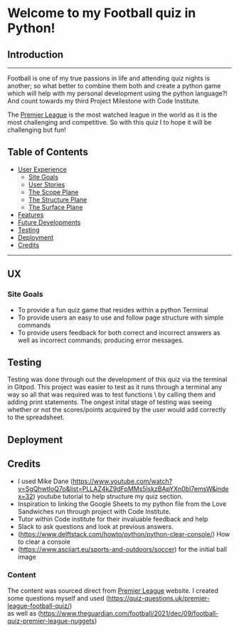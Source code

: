 # Welcome to my Football quiz in Python!

## Introduction
---


Football is one of my true passions in life and attending quiz nights is another; so what better to combine them both and create a python game which will help with my personal development using the python language?! \
And count towards my third Project Milestone with Code Institute.

The [Premier League](https://www.premierleague.com/) is the most watched league in the world as it is the most challenging and competitive. So with this quiz I to hope it will be challenging but fun!


## Table of Contents

* [User Experience](#UX)
    * [Site Goals](#Site-Goals)
    * [User Stories](#User-Stories)
    * [The Scope Plane](#The-Scope-Plane)
    * [The Structure Plane](#The-Structure-Plane)
    * [The Surface Plane](#The-Surface-Plane)
* [Features](#features)
* [Future Developments](#future-developments)
* [Testing](#testing)
* [Deployment](#deployment)
* [Credits](#credits)
----
## UX
### Site Goals
* To provide a fun quiz game that resides within a python Terminal
* To provide users an easy to use and follow page structure with simple commands
* To provide users feedback for both correct and incorrect answers as well as incorrect commands; producing error messages.



## Testing 
Testing was done through out the development of this quiz via the terminal in Gitpod. This project was easier to test as it runs through a terminal any way so all that was required was to test functions \ 
by calling them and adding print statements. The ongest inital stage of testing was seeing whether or not the scores/points acquired by the user would add correctly to the spreadsheet. 

## Deployment

## Credits
* I used Mike Dane (https://www.youtube.com/watch?v=SgQhwtIoQ7o&list=PLLAZ4kZ9dFpMMs5lskzBApYXn0bl7emsW&index=32) youtube tutorial to help structure my quiz section.
* Inspiration to linking the Google Sheets to my python file from the Love Sandwiches run through project with Code Institute.
* Tutor within Code institute for their invaluable feedback and help
* Slack to ask questions and look at previous answers. 
* (https://www.delftstack.com/howto/python/python-clear-console/) How to clear a console
* (https://www.asciiart.eu/sports-and-outdoors/soccer) for the initial ball image

### Content
The content was sourced direct from [Premier League](https://www.premierleague.com/) website. I created some questions myself and used (https://quiz-questions.uk/premier-league-football-quiz/) \
 as well as (https://www.theguardian.com/football/2021/dec/09/football-quiz-premier-league-nuggets)